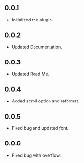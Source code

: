 ## 0.0.1

- Initialized the plugin.

## 0.0.2

- Updated Documentation.

## 0.0.3

- Updated Read Me.

## 0.0.4

- Added scroll option and reformat.

## 0.0.5

- Fixed bug and updated font.

## 0.0.6

- Fixed bug with overflow.
